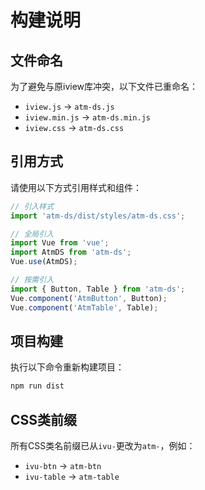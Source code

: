 # 构建说明

## 文件命名

为了避免与原iview库冲突，以下文件已重命名：

- `iview.js` → `atm-ds.js`
- `iview.min.js` → `atm-ds.min.js`
- `iview.css` → `atm-ds.css`

## 引用方式

请使用以下方式引用样式和组件：

```js
// 引入样式
import 'atm-ds/dist/styles/atm-ds.css';

// 全局引入
import Vue from 'vue';
import AtmDS from 'atm-ds';
Vue.use(AtmDS);

// 按需引入
import { Button, Table } from 'atm-ds';
Vue.component('AtmButton', Button);
Vue.component('AtmTable', Table);
```

## 项目构建

执行以下命令重新构建项目：

```bash
npm run dist
```

## CSS类前缀

所有CSS类名前缀已从`ivu-`更改为`atm-`，例如：

- `ivu-btn` → `atm-btn`
- `ivu-table` → `atm-table` 